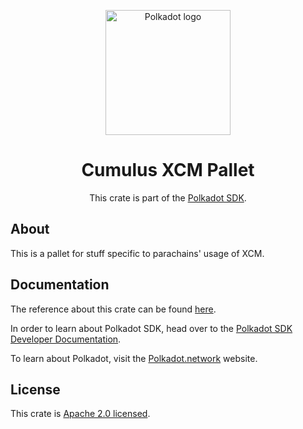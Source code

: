 <div align="center">

<img
alt="Polkadot logo" width="200"
src="https://raw.githubusercontent.com/paritytech/polkadot-sdk/rzadp/readmes/docs/images/Polkadot_Logo_Horizontal_Pink_BlackOnWhite.png">

# Cumulus XCM Pallet

This crate is part of the [Polkadot SDK](https://github.com/paritytech/polkadot-sdk/).

</div>

## About

This is a pallet for stuff specific to parachains' usage of XCM.

## Documentation

The reference about this crate can be found [here](https://paritytech.github.io/polkadot-sdk/master/cumulus_pallet_xcm).

In order to learn about Polkadot SDK, head over to the [Polkadot SDK Developer Documentation](https://paritytech.github.io/polkadot-sdk/master/polkadot_sdk_docs/index.html).

To learn about Polkadot, visit the [Polkadot.network](https://polkadot.network/) website.

## License

This crate is [Apache 2.0 licensed](https://spdx.org/licenses/Apache-2.0.html).
